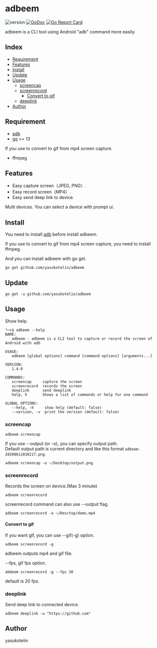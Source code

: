 # adbeem

![version](https://img.shields.io/badge/version-1.4.0-brightgreen)
[![GoDoc](https://godoc.org/github.com/yasukotelin/adbeem?status.svg)](https://godoc.org/github.com/yasukotelin/adbeem)
[![Go Report Card](https://goreportcard.com/badge/github.com/yasukotelin/adbeem)](https://goreportcard.com/report/github.com/yasukotelin/adbeem)

adbeem is a CLI tool using Android "adb" command more easily.

## Index

* [Requirement](#requirement)
* [Features](#features)
* [Install](#install)
* [Update](#update)
* [Usage](#usage)
  * [screencap](#screencap)
  * [screenrecord](#screenrecord)
    * [Convert to gif](#convert-to-gif)
  * [deeplink](#deeplink)
* [Author](#author)

## Requirement

- [adb](https://developer.android.com/studio/command-line/adb)
- [go](https://golang.org/doc/install) >= 13

If you use to convert to gif from mp4 screen capture.
- ffmpeg

## Features

- Easy capture screen（JPEG, PNG）.
- Easy record screen（MP4）.
- Easy send deep link to device.

Multi devices. You can select a device with prompt ui.

## Install

You need to install [adb](https://developer.android.com/studio/command-line/adb) before install adbeem.

If you use to convert to gif from mp4 screen capture, you need to install ffmpeg.

And you can install adbeem with go get.

```
go get github.com/yasukotelin/adbeem
```

## Update

```
go get -u github.com/yasukotelin/adbeem
```

## Usage

Show help.

```
╰─>$ adbeem --help   
NAME:
   adbeem - adbeem is a CLI tool to capture or record the screen of Android with adb

USAGE:
   adbeem [global options] command [command options] [arguments...]

VERSION:
   1.4.0

COMMANDS:
   screencap     capture the screen
   screenrecord  records the screen
   deeplink      send deeplink
   help, h       Shows a list of commands or help for one command

GLOBAL OPTIONS:
   --help, -h     show help (default: false)
   --version, -v  print the version (default: false)
```

### screencap

```
adbeem screencap
```

If you use --output (or -o), you can specify output path.<br>
Default output path is current directory and like this format `adbeem-20200611010217.png`.

```
adbeem screencap -o ~/Desktop/output.png
```

### screenrecord

Records the screen on device.(Max 3 minute)

```
adbeem screenrecord
```

screenrecord command can also use --output flag.

```
adbeem screenrecord -o ~/Desctop/demo.mp4
```

#### Convert to gif

If you want gif, you can use --gif(-g) option.

```
adbeem screenrecord -g
```

adbeem outputs mp4 and gif file.

--fps, gif fps option.

```
abdeem screenrecord -g --fps 30
```

default is 20 fps.

### deeplink

Send deep link to connected device.

```
adbeem deeplink -u "https://github.com"
```

## Author

yasukotelin
